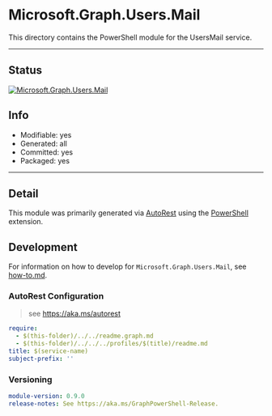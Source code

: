 <!-- region Generated -->
# Microsoft.Graph.Users.Mail
This directory contains the PowerShell module for the UsersMail service.

---
## Status
[![Microsoft.Graph.Users.Mail](https://img.shields.io/powershellgallery/v/Microsoft.Graph.Users.Mail.svg?style=flat-square&label=Microsoft.Graph.Users.Mail "Microsoft.Graph.Users.Mail")](https://www.powershellgallery.com/packages/Microsoft.Graph.Users.Mail/)

## Info
- Modifiable: yes
- Generated: all
- Committed: yes
- Packaged: yes

---
## Detail
This module was primarily generated via [AutoRest](https://github.com/Azure/autorest) using the [PowerShell](https://github.com/Azure/autorest.powershell) extension.

## Development
For information on how to develop for `Microsoft.Graph.Users.Mail`, see [how-to.md](how-to.md).
<!-- endregion -->

### AutoRest Configuration

> see https://aka.ms/autorest

``` yaml
require:
  - $(this-folder)/../../readme.graph.md
  - $(this-folder)/../../../profiles/$(title)/readme.md
title: $(service-name)
subject-prefix: ''

```
### Versioning

``` yaml
module-version: 0.9.0
release-notes: See https://aka.ms/GraphPowerShell-Release.
```
